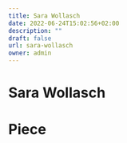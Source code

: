 ```yaml
---
title: Sara Wollasch
date: 2022-06-24T15:02:56+02:00
description: ""
draft: false
url: sara-wollasch
owner: admin
---
```

# Sara Wollasch

<!-- SECTION BREAK -->
# Piece
